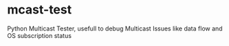 mcast-test
==========

Python Multicast Tester, usefull to debug Multicast Issues like data flow and OS subscription status
